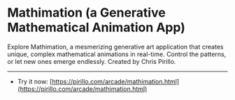 
# Mathimation (a Generative Mathematical Animation App)

Explore Mathimation, a mesmerizing generative art application that creates unique, complex mathematical animations in real-time. Control the patterns, or let new ones emerge endlessly. Created by Chris Pirillo.

---

* Try it now: [https://pirillo.com/arcade/mathimation.html](https://pirillo.com/arcade/mathimation.html)
